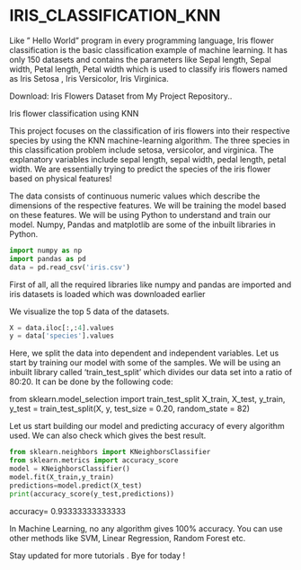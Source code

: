 # IRIS_CLASSIFICATION_KNN


Like ” Hello World” program in every programming language, Iris flower classification is the basic classification example of machine learning. It has only 150 datasets and contains the parameters like Sepal length, Sepal width, Petal length, Petal width which is used to classify iris flowers named as Iris Setosa , Iris Versicolor, Iris Virginica.

Download: Iris Flowers Dataset from My Project Repository..

Iris flower classification using KNN

This project focuses on the classification of iris flowers into their respective species by using the KNN machine-learning algorithm. The three species in this classification problem include setosa, versicolor, and virginica. The explanatory variables include sepal length, sepal width, pedal length, petal width. We are essentially trying to predict the species of the iris flower based on physical features!

The data consists of continuous numeric values which describe the dimensions of the respective features. We will be training the model based on these features. We will be using Python to understand and train our model. Numpy, Pandas and matplotlib are some of the inbuilt libraries in Python.

```python
import numpy as np
import pandas as pd
data = pd.read_csv('iris.csv')
```

First of all, all the required libraries like numpy and pandas are imported and iris datasets is loaded which was downloaded earlier

We visualize the top 5 data of the datasets.

```python
X = data.iloc[:,:4].values
y = data['species'].values
```

Here, we split the data into dependent and independent variables. Let us start by training our model with some of the samples. We will be using an inbuilt library called ‘train_test_split’ which divides our data set into a ratio of 80:20. It can be done by the following code:

from sklearn.model_selection import train_test_split
X_train, X_test, y_train, y_test = train_test_split(X, y, test_size = 0.20, random_state = 82)

Let us start building our model and predicting accuracy of every algorithm used. We can also check which gives the best result.

```python
from sklearn.neighbors import KNeighborsClassifier
from sklearn.metrics import accuracy_score
model = KNeighborsClassifier()
model.fit(X_train,y_train)
predictions=model.predict(X_test)
print(accuracy_score(y_test,predictions))
```

accuracy= 0.93333333333333

In Machine Learning, no any algorithm gives 100% accuracy. You can use other methods like SVM, Linear Regression, Random Forest etc. 

Stay updated for more tutorials . Bye for today !
